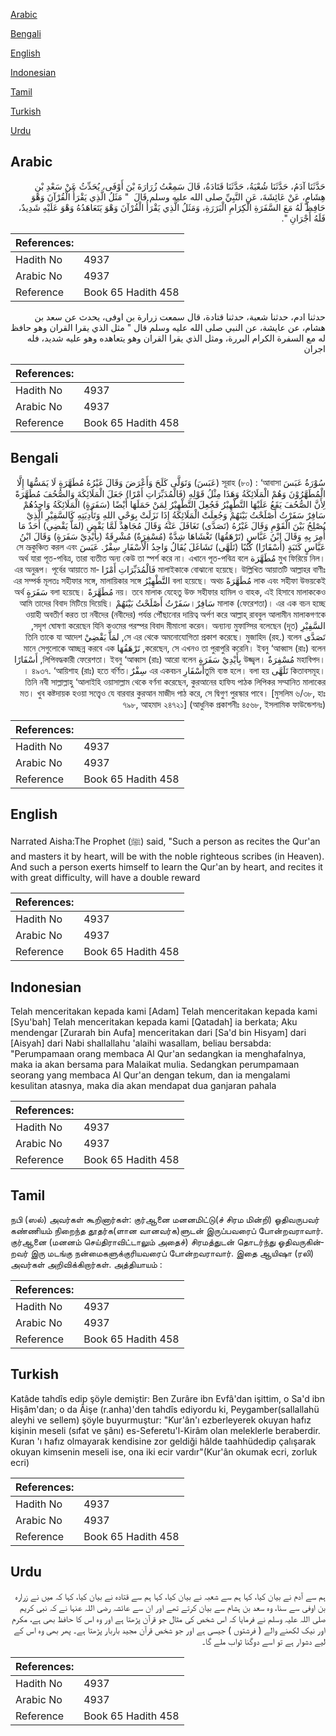 [Arabic](#arabic)

[Bengali](#bengali)

[English](#english)

[Indonesian](#indonesian)

[Tamil](#tamil)

[Turkish](#turkish)

[Urdu](#urdu)

## Arabic


<div dir="rtl" lang="ar" style={{fontSize:'larger',backgroundColor:'#f8f9fa',padding:20}}>
حَدَّثَنَا آدَمُ، حَدَّثَنَا شُعْبَةُ، حَدَّثَنَا قَتَادَةُ، قَالَ سَمِعْتُ زُرَارَةَ بْنَ أَوْفَى، يُحَدِّثُ عَنْ سَعْدِ بْنِ هِشَامٍ، عَنْ عَائِشَةَ، عَنِ النَّبِيِّ صلى الله عليه وسلم قَالَ ‏ "‏ مَثَلُ الَّذِي يَقْرَأُ الْقُرْآنَ وَهْوَ حَافِظٌ لَهُ مَعَ السَّفَرَةِ الْكِرَامِ الْبَرَرَةِ، وَمَثَلُ الَّذِي يَقْرَأُ الْقُرْآنَ وَهْوَ يَتَعَاهَدُهُ وَهْوَ عَلَيْهِ شَدِيدٌ، فَلَهُ أَجْرَانِ ‏"‏‏.‏
</div>
<div style={{backgroundColor:'#f8f9fa',padding:20, marginBottom: 10}}><table> <thead> <tr> <th>References:</th> <th></th> </tr> </thead> <tbody><tr><td>Hadith No</td><td>4937</td></tr><tr><td>Arabic No</td><td>4937</td></tr><tr><td>Reference</td><td>Book 65 Hadith 458</td></tr></tbody></table></div>


<div dir="rtl" lang="ar" style={{fontSize:'larger',backgroundColor:'#f8f9fa',padding:20}}>
حدثنا ادم، حدثنا شعبة، حدثنا قتادة، قال سمعت زرارة بن اوفى، يحدث عن سعد بن هشام، عن عايشة، عن النبي صلى الله عليه وسلم قال " مثل الذي يقرا القران وهو حافظ له مع السفرة الكرام البررة، ومثل الذي يقرا القران وهو يتعاهده وهو عليه شديد، فله اجران
</div>
<div style={{backgroundColor:'#f8f9fa',padding:20, marginBottom: 10}}><table> <thead> <tr> <th>References:</th> <th></th> </tr> </thead> <tbody><tr><td>Hadith No</td><td>4937</td></tr><tr><td>Arabic No</td><td>4937</td></tr><tr><td>Reference</td><td>Book 65 Hadith 458</td></tr></tbody></table></div>

## Bengali


<div dir="rtl" lang="bn" style={{fontSize:'larger',backgroundColor:'#f8f9fa',padding:20}}>
سُوْرَةُ عَبَسَ সূরাহ (৮০) : ‘আবাসা (عَبَسَ) وَتَوَلَّى كَلَحَ وَأَعْرَضَ وَقَالَ غَيْرُهُ مُطَهَّرَةٍ لَا يَمَسُّهَا إِلَّا الْمُطَهَّرُوْنَ وَهُمْ الْمَلَائِكَةُ وَهَذَا مِثْلُ قَوْلِهِ (فَالْمُدَبِّرَاتِ أَمْرًا) جَعَلَ الْمَلَائِكَةَ وَالصُّحُفَ مُطَهَّرَةً لِأَنَّ الصُّحُفَ يَقَعُ عَلَيْهَا التَّطْهِيْرُ فَجُعِلَ التَّطْهِيْرُ لِمَنْ حَمَلَهَا أَيْضًا (سَفَرَةٍ) الْمَلَائِكَةُ وَاحِدُهُمْ سَافِرٌ سَفَرْتُ أَصْلَحْتُ بَيْنَهُمْ وَجُعِلَتْ الْمَلَائِكَةُ إِذَا نَزَلَتْ بِوَحْيِ اللهِ وَتَأْدِيَتِهِ كَالسَّفِيْرِ الَّذِيْ يُصْلِحُ بَيْنَ الْقَوْمِ وَقَالَ غَيْرُهُ (تَصَدَّى) تَغَافَلَ عَنْهُ وَقَالَ مُجَاهِدٌ لَمَّا يَقْضِ (لمَاَّ يَقْضِي) أَحَدٌ مَا أُمِرَ بِهِ وَقَالَ ابْنُ عَبَّاسٍ (تَرْهَقُهَا) تَغْشَاهَا شِدَّةٌ (مُسْفِرَةٌ) مُشْرِقَةٌ (بِأَيْدِيْ سَفَرَةٍ) وَقَالَ ابْنُ عَبَّاسٍ كَتَبَةٍ (أَسْفَارًا) كُتُبًا (تَلَهَّى) تَشَاغَلَ يُقَالُ وَاحِدُ الْأَسْفَارِ سِفْرٌ. عَبَسَ সে ভ্রূকুঞ্চিত করল এবং মুখ ফিরিয়ে নিল। مُطَهَّرَة অর্থ যারা পূত-পবিত্র, তারা ব্যতীত অন্য কেউ তা স্পর্শ করে না। এখানে পূত-পবিত্র বলে মালাইকাকে বোঝানো হয়েছে। উল্লিখিত আয়াতটি আল্লাহর বাণীঃ فَالْمُدَبِّرَاتِ أَمْرًا এর অনুরূপ। পূর্বের আয়াতে মালাক এবং সহীফা উভয়কেই مُطَهَّرَةً বলা হয়েছে। অথচ التَّطْهِيْرُ এর সম্পর্ক মূলতঃ সহীফার সঙ্গে, মালায়িকার সঙ্গে নয়। তবে মালাক যেহেতু উক্ত সহীফার হামিল ও বাহক, এই হিসাবে মালাককেও مُطَهَّرَةً বলা হয়েছে। سَفَرَةٍ অর্থ মালাক (ফেরেশতা)। এর এক বচন হচ্ছে سَافِرٌ।سَفَرْتُ أَصْلَحْتُ بَيْنَهُمْ আমি তাদের বিবাদ মিটিয়ে দিয়েছি। ওয়াহী অবতীর্ণ করত তা নবীদের (নবীদের) পর্যন্ত পৌঁছানোর দায়িত্ব অর্পণ করে আল্লাহ্ রাববুল আলামীন মালাকগণকে السَّفِيْرِ (দূত) সদৃশ ঘোষণা করেছেন যিনি কওমের পরস্পর বিবাদ মীমাংসা করেন। অন্যান্য মুফাস্সির বলেছেন, تَصَدَّى সে এর থেকে অমনোযোগিতা প্রকাশ করেছে। মুজাহিদ (রহ.) বলেন, لمَاَّ يَقْضِيْ তিনি তাকে যা আদেশ করেছেন, সে এখনও তা পুরাপুরি করেনি। ইবনু ‘আব্বাস (রাঃ) বলেন, تَرْهَقُهَا মানে সেগুলোকে আচ্ছন্ন করবে এক মহাবিপদ। مُسْفِرَةٌ উজ্জ্বল। بِأَيْدِيْ سَفَرَةٍ লিপিবদ্ধকারী ফেরেশতা। ইবনু ‘আব্বাস (রাঃ) আরো বলেন, أَسْفَارًا কিতাবসমূহ। تَلَهَّى তুমি ব্যস্ত হলে। বলা হয়أَسْفَارِ এর একবচন سِفْرٌ। ৪৯৩৭. ‘আয়িশাহ (রাঃ) হতে বর্ণিত। তিনি নবী সাল্লাল্লাহু ‘আলাইহি ওয়াসাল্লাম থেকে বর্ণনা করেছেন, কুরআনের হাফিয পাঠক লিপিকর সম্মানিত মালাকের মত। খুব কষ্টদায়ক হওয়া সত্ত্বেও যে বারবার কুরআন মাজীদ পাঠ করে, সে দ্বিগুণ পুরস্কার পাবে। [মুসলিম ৬/৩৮, হাঃ ৭৯৮, আহমাদ ২৪৭২১] (আধুনিক প্রকাশনীঃ ৪৫৬৮, ইসলামিক ফাউন্ডেশনঃ)
</div>
<div style={{backgroundColor:'#f8f9fa',padding:20, marginBottom: 10}}><table> <thead> <tr> <th>References:</th> <th></th> </tr> </thead> <tbody><tr><td>Hadith No</td><td>4937</td></tr><tr><td>Arabic No</td><td>4937</td></tr><tr><td>Reference</td><td>Book 65 Hadith 458</td></tr></tbody></table></div>

## English


<div dir="ltr" lang="en" style={{fontSize:'larger',backgroundColor:'#f8f9fa',padding:20}}>
Narrated Aisha:The Prophet (ﷺ) said, "Such a person as recites the Qur'an and masters it by heart, will be with the noble righteous scribes (in Heaven). And such a person exerts himself to learn the Qur'an by heart, and recites it with great difficulty, will have a double reward
</div>
<div style={{backgroundColor:'#f8f9fa',padding:20, marginBottom: 10}}><table> <thead> <tr> <th>References:</th> <th></th> </tr> </thead> <tbody><tr><td>Hadith No</td><td>4937</td></tr><tr><td>Arabic No</td><td>4937</td></tr><tr><td>Reference</td><td>Book 65 Hadith 458</td></tr></tbody></table></div>

## Indonesian


<div dir="ltr" lang="id" style={{fontSize:'larger',backgroundColor:'#f8f9fa',padding:20}}>
Telah menceritakan kepada kami [Adam] Telah menceritakan kepada kami [Syu'bah] Telah menceritakan kepada kami [Qatadah] ia berkata; Aku mendengar [Zurarah bin Aufa] menceritakan dari [Sa'd bin Hisyam] dari [Aisyah] dari Nabi shallallahu 'alaihi wasallam, beliau bersabda: "Perumpamaan orang membaca Al Qur'an sedangkan ia menghafalnya, maka ia akan bersama para Malaikat mulia. Sedangkan perumpamaan seorang yang membaca Al Qur'an dengan tekum, dan ia mengalami kesulitan atasnya, maka dia akan mendapat dua ganjaran pahala
</div>
<div style={{backgroundColor:'#f8f9fa',padding:20, marginBottom: 10}}><table> <thead> <tr> <th>References:</th> <th></th> </tr> </thead> <tbody><tr><td>Hadith No</td><td>4937</td></tr><tr><td>Arabic No</td><td>4937</td></tr><tr><td>Reference</td><td>Book 65 Hadith 458</td></tr></tbody></table></div>

## Tamil


<div dir="ltr" lang="ta" style={{fontSize:'larger',backgroundColor:'#f8f9fa',padding:20}}>
நபி (ஸல்) அவர்கள் கூறினார்கள்: குர்ஆனை மனனமிட்டு(ச் சிரம மின்றி) ஓதிவருபவர் கண்ணியம் நிறைந்த தூதர்க(ளான வானவர்க)ளுடன் இருப்பவரைப் போன்றவராவார். குர்ஆனை (மனனம் செய்திராவிட்டாலும் அதைச்) சிரமத்துடன் தொடர்ந்து ஓதிவருகின்றவர் இரு மடங்கு நன்மைகளுக்குரியவரைப் போன்றவராவார். இதை ஆயிஷா (ரலி) அவர்கள் அறிவிக்கிறார்கள். அத்தியாயம் :
</div>
<div style={{backgroundColor:'#f8f9fa',padding:20, marginBottom: 10}}><table> <thead> <tr> <th>References:</th> <th></th> </tr> </thead> <tbody><tr><td>Hadith No</td><td>4937</td></tr><tr><td>Arabic No</td><td>4937</td></tr><tr><td>Reference</td><td>Book 65 Hadith 458</td></tr></tbody></table></div>

## Turkish


<div dir="ltr" lang="tr" style={{fontSize:'larger',backgroundColor:'#f8f9fa',padding:20}}>
Katâde tahdîs edip şöyle demiştir: Ben Zurâre ibn Evfâ'dan işittim, o Sa'd ibn Hişâm'dan; o da Âişe (r.anha)'den tahdîs ediyordu ki, Peygamber(sallallahü aleyhi ve sellem) şöyle buyurmuştur: "Kur'ân'ı ezberleyerek okuyan hafız kişinin meseli (sıfat ve şânı) es-Seferetu'l-Kirâm olan meleklerle beraberdir. Kuran 'ı hafız olmayarak kendisine zor geldiği hâlde taahhüdedip çalışarak okuyan kimsenin meseli ise, ona iki ecir vardır"(Kur'ân okumak ecri, zorluk ecri)
</div>
<div style={{backgroundColor:'#f8f9fa',padding:20, marginBottom: 10}}><table> <thead> <tr> <th>References:</th> <th></th> </tr> </thead> <tbody><tr><td>Hadith No</td><td>4937</td></tr><tr><td>Arabic No</td><td>4937</td></tr><tr><td>Reference</td><td>Book 65 Hadith 458</td></tr></tbody></table></div>

## Urdu


<div dir="rtl" lang="ur" style={{fontSize:'larger',backgroundColor:'#f8f9fa',padding:20}}>
ہم سے آدم نے بیان کیا، کہا ہم سے شعبہ نے بیان کیا، کہا ہم سے قتادہ نے بیان کیا، کہا کہ میں نے زرارہ بن اوفی سے سنا، وہ سعد بن ہشام سے بیان کرتے تھے اور ان سے عائشہ رضی اللہ عنہا نے کہ نبی کریم صلی اللہ علیہ وسلم نے فرمایا کہ اس شخص کی مثال جو قرآن پڑھتا ہے اور وہ اس کا حافظ بھی ہے، مکرم اور نیک لکھنے والے ( فرشتوں ) جیسی ہے اور جو شخص قرآن مجید باربار پڑھتا ہے۔ پھر بھی وہ اس کے لیے دشوار ہے تو اسے دوگنا ثواب ملے گا۔
</div>
<div style={{backgroundColor:'#f8f9fa',padding:20, marginBottom: 10}}><table> <thead> <tr> <th>References:</th> <th></th> </tr> </thead> <tbody><tr><td>Hadith No</td><td>4937</td></tr><tr><td>Arabic No</td><td>4937</td></tr><tr><td>Reference</td><td>Book 65 Hadith 458</td></tr></tbody></table></div>